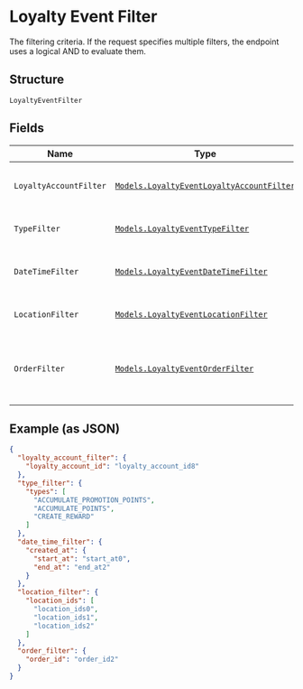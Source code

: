 
# Loyalty Event Filter

The filtering criteria. If the request specifies multiple filters,
the endpoint uses a logical AND to evaluate them.

## Structure

`LoyaltyEventFilter`

## Fields

| Name | Type | Tags | Description |
|  --- | --- | --- | --- |
| `LoyaltyAccountFilter` | [`Models.LoyaltyEventLoyaltyAccountFilter`](../../doc/models/loyalty-event-loyalty-account-filter.md) | Optional | Filter events by loyalty account. |
| `TypeFilter` | [`Models.LoyaltyEventTypeFilter`](../../doc/models/loyalty-event-type-filter.md) | Optional | Filter events by event type. |
| `DateTimeFilter` | [`Models.LoyaltyEventDateTimeFilter`](../../doc/models/loyalty-event-date-time-filter.md) | Optional | Filter events by date time range. |
| `LocationFilter` | [`Models.LoyaltyEventLocationFilter`](../../doc/models/loyalty-event-location-filter.md) | Optional | Filter events by location. |
| `OrderFilter` | [`Models.LoyaltyEventOrderFilter`](../../doc/models/loyalty-event-order-filter.md) | Optional | Filter events by the order associated with the event. |

## Example (as JSON)

```json
{
  "loyalty_account_filter": {
    "loyalty_account_id": "loyalty_account_id8"
  },
  "type_filter": {
    "types": [
      "ACCUMULATE_PROMOTION_POINTS",
      "ACCUMULATE_POINTS",
      "CREATE_REWARD"
    ]
  },
  "date_time_filter": {
    "created_at": {
      "start_at": "start_at0",
      "end_at": "end_at2"
    }
  },
  "location_filter": {
    "location_ids": [
      "location_ids0",
      "location_ids1",
      "location_ids2"
    ]
  },
  "order_filter": {
    "order_id": "order_id2"
  }
}
```

